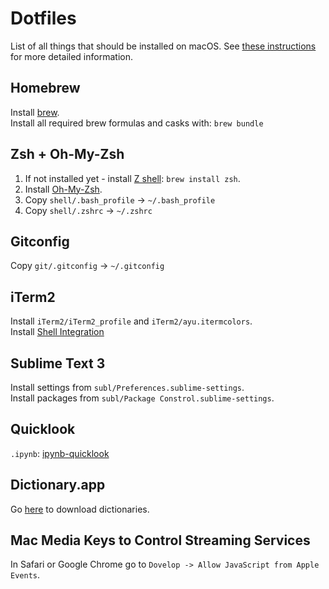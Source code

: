 # Dotfiles
List of all things that should be installed on macOS. See [these instructions](https://sourabhbajaj.com/mac-setup/) for more detailed information.

## Homebrew
Install [brew](https://brew.sh).  
Install all required brew formulas and casks with: `brew bundle`


## Zsh + Oh-My-Zsh
1. If not installed yet - install [Z shell](http://zsh.sourceforge.net): `brew install zsh`.
2. Install [Oh-My-Zsh](https://ohmyz.sh).
3. Copy `shell/.bash_profile` -> `~/.bash_profile`
4. Copy `shell/.zshrc` -> `~/.zshrc`

## Gitconfig
Copy `git/.gitconfig` -> `~/.gitconfig`

## iTerm2 
Install `iTerm2/iTerm2_profile` and `iTerm2/ayu.itermcolors`.  
Install [Shell Integration](https://www.iterm2.com/documentation-shell-integration.html)

## Sublime Text 3  
Install settings from `subl/Preferences.sublime-settings`.  
Install packages from `subl/Package Constrol.sublime-settings`.

## Quicklook
`.ipynb`: [ipynb-quicklook](https://github.com/tuxu/ipynb-quicklook)

## Dictionary.app
Go [here](https://rutracker.org/forum/viewtopic.php?t=4264270) to download dictionaries.

## Mac Media Keys to Control Streaming Services
In Safari or Google Chrome go to `Dovelop -> Allow JavaScript from Apple Events`.